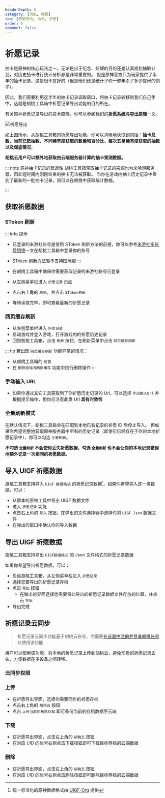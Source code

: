 ```yaml
---
headerDepth: 0
category: [功能, 教程]
tag: [祈愿导出, 抽卡, 祈愿]
order: 5
comment: false
---
```


# 祈愿记录

抽卡是原神的核心玩法之一，无论是出于纪念、炫耀的目的还是认真规划抽取计划，对历史抽卡进行统计分析都是非常重要的。
但是原神官方只为玩家提供了半年的抽卡记录，这是很不友好的（~~但是他们还是统计了你一整年杀了多少提米的鸽子~~）。

因此，我们需要利用这半年的抽卡记录调取窗口，将抽卡记录转移到我们自己手中，这就是胡桃工具箱中祈愿记录导出功能的目的所在。

有关原神祈愿记录导出的技术原理，你可以参阅我们的[**祈愿系统与导出原理**](../advanced/Gacha-system-and-export-principal.html)一文。

![祈愿导出](https://img.alicdn.com/imgextra/i2/1797064093/O1CN01otuXYg1g6e0wnNwX2_!!1797064093.png_.webp)

如上图所示，从胡桃工具箱的祈愿导出功能，你可以清晰地获取到包括：**抽卡总数、当前已垫抽数、不同稀有度获取的数量和百分比、每次五星稀有度获取的抽数以及保底情况**。

**胡桃云用户可以额外地获取由云端服务器计算的抽卡预测数据。**

::: note 原神抽卡记录的延迟性
胡桃工具箱获取抽卡记录的来源也为米哈游服务器，因此短时间内刚刚结束的抽卡无法被获取。
当你在游戏内抽卡历史记录中看到了最新的一批抽卡记录，则可以在胡桃中获取统计数据。

:::

## 获取祈愿数据

### SToken 刷新 <Badge text="推荐" type="tip" />

::: info 提示

- 已登录的米游社账号是使用 SToken 刷新方法的前提，你可以参考[米游社多账号切换](mhy-account-switch.md)一文在胡桃工具箱中登录你的账号
- SToken 刷新方法暂不支持国际服
  :::

- 在胡桃工具箱中确保你需要获取记录的米游社帐号已登录
- 从左侧菜单栏进入 `祈愿记录` 页面
- 点击右上角的 `刷新`，并点击 `SToken刷新`
- 等待读取完毕，即可查看最新的祈愿记录

### 网页缓存刷新 <Badge text="支持国际服" type="tip" />

- 从左侧菜单栏进入 `祈愿记录`
- 启动游戏并登入游戏，打开游戏内的祈愿历史记录
- 回到胡桃工具箱，点击 `刷新` 按钮，在刷新菜单中点击 `网页缓存刷新`

::: tip
若出现 `网页缓存刷新` 功能异常的情况：

- 从胡桃工具箱的 `设置`
- 在 `删除游戏内网页缓存` 功能中执行删除操作
  :::

### 手动输入 URL <Badge text="支持国际服" type="tip" />

- 如果你通过其它工具获取到了你祈愿历史记录的 Url，可以选择 `手动输入Url` 并根据提示操作，但你应注意此类 Url **具有时效性**

### 全量刷新模式

在默认情况下，胡桃工具箱会在匹配到本地已有记录的祈愿 ID 后停止导入。
但如果你希望完整地获取原神服务器中所有的历史记录（即使它已经存在于你的本地祈愿记录中），你可以勾选 `全量刷新`。

**不勾选 `全量刷新` 不会使你丢失祈愿数据，勾选 `全量刷新` 也不会让你的本地记录错误地额外记录一次相同的祈愿数据。**

## 导入 UIGF 祈愿数据 <Badge text="UIGF" type="info" />

胡桃工具箱支持导入 `UIGF 数据格式` 的祈愿记录数据[^UIGF-Org]。如果你希望导入这一类数据，可以：

- 从原本的原神工具中导出 UIGF 数据文件
- 进入 `祈愿记录` 功能
- 点击右上角的 `导入` 按钮，在弹出的文件选择器中选择你的 `UIGF Json` 数据文件
- 在弹出的窗口中确认你的导入数据

## 导出 UIGF 祈愿数据 <Badge text="UIGF" type="info" />

胡桃工具箱支持导出 `UIGF数据格式` 的 Json 文件格式的祈愿记录数据

如果你希望导出祈愿数据，可以：

- 启动胡桃工具箱，从左侧菜单栏进入 `祈愿记录`
- 选择您要导出的祈愿记录存档
- 点击 `导出` 按钮
  - 在弹出的界面选择您需要将此导出的祈愿记录数据文件存放的位置，并点击 `导出`
- 导出完成

## 祈愿记录云同步

> 祈愿记录云同步功能基于胡桃云账号，你需要[在设置中注册并登录胡桃账号](hutao-settings.md#胡桃账号)以使用该功能

用户可以使用该功能，将本地的祈愿记录上传到胡桃云，避免珍贵的祈愿记录丢失，方便数据在多设备之间转移。

### 云同步权限

### 上传

- 在祈愿导出界面，选择你需要同步的祈愿存档
- 点击右上角的 `胡桃云` 按钮
- 点击 `上传当前的祈愿存档` 即可备份当前的存档数据至云端

### 下载

- 在祈愿导出界面，点击右上角的 `胡桃云` 按钮
- 在对应 UID 的账号右侧点击下载按钮即可下载目标存档的云端数据

### 删除

- 在祈愿导出界面，点击右上角的 `胡桃云` 按钮
- 在对应 UID 的账号右侧点击删除按钮即可删除目标存档的云端数据

[^UIGF-Org]: 统一标准化的原神数据格式由 [UIGF-Org](https://uigf.org/) 提供
